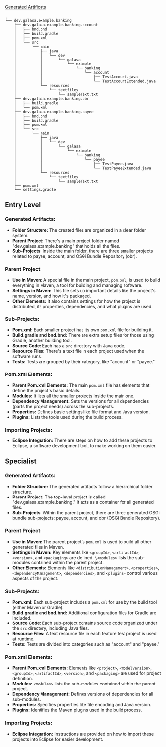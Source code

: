 [Generated Artificats](https://galasa.dev/docs/writing-own-tests/setting-up-galasa-project)

```
.
└── dev.galasa.example.banking
    ├── dev.galasa.example.banking.account
    │   ├── bnd.bnd
    │   ├── build.gradle
    │   ├── pom.xml
    │   └── src
    │       └── main
    │           ├── java
    │           │   └── dev
    │           │       └── galasa
    │           │           └── example
    │           │               └── banking
    │           │                   └── account
    │           │                       ├── TestAccount.java
    │           │                       └── TestAccountExtended.java
    │           └── resources
    │               └── textfiles
    │                   └── sampleText.txt
    ├── dev.galasa.example.banking.obr
    │   ├── build.gradle
    │   └── pom.xml
    ├── dev.galasa.example.banking.payee
    │   ├── bnd.bnd
    │   ├── build.gradle
    │   ├── pom.xml
    │   └── src
    │       └── main
    │           ├── java
    │           │   └── dev
    │           │       └── galasa
    │           │           └── example
    │           │               └── banking
    │           │                   └── payee
    │           │                       ├── TestPayee.java
    │           │                       └── TestPayeeExtended.java
    │           └── resources
    │               └── textfiles
    │                   └── sampleText.txt
    ├── pom.xml
    └── settings.gradle
```

## Entry Level

### Generated Artifacts:

- **Folder Structure:** The created files are organized in a clear folder system.
- **Parent Project:** There's a main project folder named "dev.galasa.example.banking" that holds all the files.
- **Sub-Projects:** Inside the main folder, there are three smaller projects related to payee, account, and OSGi Bundle Repository (obr).

### Parent Project:
- **Use in Maven:** A special file in the main project, `pom.xml`, is used to build everything in Maven, a tool for building and managing software.
- **Settings in Maven:** This file sets up important details like the project's name, version, and how it's packaged.
- **Other Elements:** It also contains settings for how the project is distributed, its properties, dependencies, and what plugins are used.

### Sub-Projects:
- **Pom.xml:** Each smaller project has its own `pom.xml` file for building it.
- **Build.gradle and bnd.bnd:** There are extra setup files for those using Gradle, another building tool.
- **Source Code:** Each has a `src` directory with Java code.
- **Resource Files:** There's a text file in each project used when the software runs.
- **Tests:** Tests are grouped by their category, like "account" or "payee."

### Pom.xml Elements:
- **Parent Pom.xml Elements:** The main `pom.xml` file has elements that define the project's basic details.
- **Modules:** It lists all the smaller projects inside the main one.
- **Dependency Management:** Sets the versions for all dependencies (parts the project needs) across the sub-projects.
- **Properties:** Defines basic settings like file format and Java version.
- **Plugins:** Lists the tools used during the build process.

### Importing Projects:
- **Eclipse Integration:** There are steps on how to add these projects to Eclipse, a software development tool, to make working on them easier.

## Specialist

### Generated Artifacts:
- **Folder Structure:** The generated artifacts follow a hierarchical folder structure.
- **Parent Project:** The top-level project is called "dev.galasa.example.banking." It acts as a container for all generated files.
- **Sub-Projects:** Within the parent project, there are three generated OSGi bundle sub-projects: payee, account, and obr (OSGi Bundle Repository).

### Parent Project:
- **Use in Maven:** The parent project's `pom.xml` is used to build all other generated files in Maven.
- **Settings in Maven:** Key elements like `<groupId>`, `<artifactId>`, `<version>`, and `<packaging>` are defined.
  `\<modules>` lists the sub-modules contained within the parent project.
- **Other Elements:** Elements like `<distributionManagement>`, `<properties>`, `<dependencyManagement>`,
  `<dependencies>`, and `<plugins>` control various aspects of the project.

###  Sub-Projects:
- **Pom.xml:** Each sub-project includes a `pom.xml` for use by the build tool (either Maven or Gradle).
- **Build.gradle and bnd.bnd:** Additional configuration files for Gradle are included.
- **Source Code:** Each sub-project contains source code organized under the `src` directory, including Java files.
- **Resource Files:** A text resource file in each feature test project is used at runtime.
- **Tests:** Tests are divided into categories such as "account" and "payee."

### Pom.xml Elements:
- **Parent Pom.xml Elements:** Elements like `<project>`, `<modelVersion>`, `<groupId>`,
  `<artifactId>`, `<version>`, and `<packaging>` are used for project definition.
- **Modules:** `<modules>` lists the sub-modules contained within the parent project.
- **Dependency Management:** Defines versions of dependencies for all sub-modules.
- **Properties:** Specifies properties like file encoding and Java version.
- **Plugins:** Identifies the Maven plugins used in the build process.

### Importing Projects:
- **Eclipse Integration:** Instructions are provided on how to import these projects into Eclipse for easier development.


